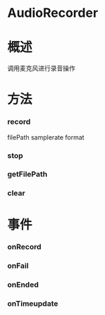 # AudioRecorder

# 概述

调用麦克风进行录音操作

# 方法

### record

filePath
samplerate
format

### stop
### getFilePath
### clear

# 事件

### onRecord
### onFail
### onEnded
### onTimeupdate




